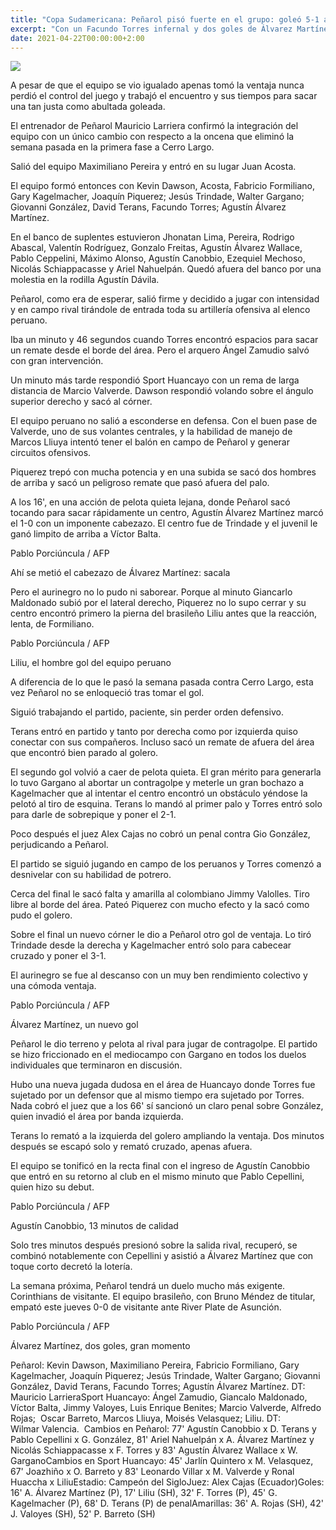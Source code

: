 ```yaml
---
title: "Copa Sudamericana: Peñarol pisó fuerte en el grupo: goleó 5-1 a Sport Huancayo"
excerpt: "Con un Facundo Torres infernal y dos goles de Álvarez Martínez, Peñarol tuvo un gran debut en el grupo de la Copa Sudamericana: goleó 5-1 a Sport Huancayo"
date: 2021-04-22T00:00:00+2:00
---
```



<img src="https://media.cdnp.elobservador.com.uy/042021/1619143489323/000_98K6KQ.jpg?&amp;cw=600&amp;ch=365">


A pesar de que el equipo se vio igualado apenas tomó la ventaja nunca perdió el control del juego y trabajó el encuentro y sus tiempos para sacar una tan justa como abultada goleada.


El entrenador de Peñarol Mauricio Larriera confirmó la integración del equipo con un único cambio con respecto a la oncena que eliminó la semana pasada en la primera fase a Cerro Largo.


Salió del equipo Maximiliano Pereira y entró en su lugar Juan Acosta.


El equipo formó entonces con Kevin Dawson, Acosta, Fabricio Formiliano, Gary Kagelmacher, Joaquín Piquerez; Jesús Trindade, Walter Gargano; Giovanni González, David Terans, Facundo Torres; Agustín Álvarez Martínez.


En el banco de suplentes estuvieron Jhonatan Lima, Pereira, Rodrigo Abascal, Valentín Rodríguez, Gonzalo Freitas, Agustín Álvarez Wallace, Pablo Ceppelini, Máximo Alonso, Agustín Canobbio, Ezequiel Mechoso, Nicolás Schiappacasse y Ariel Nahuelpán. Quedó afuera del banco por una molestia en la rodilla Agustín Dávila.


Peñarol, como era de esperar, salió firme y decidido a jugar con intensidad y en campo rival tirándole de entrada toda su artillería ofensiva al elenco peruano.


Iba un minuto y 46 segundos cuando Torres encontró espacios para sacar un remate desde el borde del área. Pero el arquero Ángel Zamudio salvó con gran intervención.


Un minuto más tarde respondió Sport Huancayo con un rema de larga distancia de Marcio Valverde. Dawson respondió volando sobre el ángulo superior derecho y sacó al córner.


El equipo peruano no salió a esconderse en defensa. Con el buen pase de Valverde, uno de sus volantes centrales, y la habilidad de manejo de Marcos Lliuya intentó tener el balón en campo de Peñarol y generar circuitos ofensivos.


Piquerez trepó con mucha potencia y en una subida se sacó dos hombres de arriba y sacó un peligroso remate que pasó afuera del palo.


A los 16', en una acción de pelota quieta lejana, donde Peñarol sacó tocando para sacar rápidamente un centro, Agustín Álvarez Martínez marcó el 1-0 con un imponente cabezazo. El centro fue de Trindade y el juvenil le ganó limpito de arriba a Víctor Balta.





Pablo Porciúncula / AFP


Ahí se metió el cabezazo de Álvarez Martínez: sacala





Pero el aurinegro no lo pudo ni saborear. Porque al minuto Giancarlo Maldonado subió por el lateral derecho, Piquerez no lo supo cerrar y su centro encontró primero la pierna del brasileño Liliu antes que la reacción, lenta, de Formiliano.





Pablo Porciúncula / AFP


Liliu, el hombre gol del equipo peruano





A diferencia de lo que le pasó la semana pasada contra Cerro Largo, esta vez Peñarol no se enloqueció tras tomar el gol.


Siguió trabajando el partido, paciente, sin perder orden defensivo.


Terans entró en partido y tanto por derecha como por izquierda quiso conectar con sus compañeros. Incluso sacó un remate de afuera del área que encontró bien parado al golero.


El segundo gol volvió a caer de pelota quieta. El gran mérito para generarla lo tuvo Gargano al abortar un contragolpe y meterle un gran bochazo a Kagelmacher que al intentar el centro encontró un obstáculo yéndose la pelotó al tiro de esquina. Terans lo mandó al primer palo y Torres entró solo para darle de sobrepique y poner el 2-1.


Poco después el juez Alex Cajas no cobró un penal contra Gio González, perjudicando a Peñarol.


El partido se siguió jugando en campo de los peruanos y Torres comenzó a desnivelar con su habilidad de potrero.


Cerca del final le sacó falta y amarilla al colombiano Jimmy Valolles. Tiro libre al borde del área. Pateó Piquerez con mucho efecto y la sacó como pudo el golero.


Sobre el final un nuevo córner le dio a Peñarol otro gol de ventaja. Lo tiró Trindade desde la derecha y Kagelmacher entró solo para cabecear cruzado y poner el 3-1.


El aurinegro se fue al descanso con un muy ben rendimiento colectivo y una cómoda ventaja.





Pablo Porciúncula / AFP


Álvarez Martínez, un nuevo gol





Peñarol le dio terreno y pelota al rival para jugar de contragolpe. El partido se hizo friccionado en el mediocampo con Gargano en todos los duelos individuales que terminaron en discusión.


Hubo una nueva jugada dudosa en el área de Huancayo donde Torres fue sujetado por un defensor que al mismo tiempo era sujetado por Torres. Nada cobró el juez que a los 66' sí sancionó un claro penal sobre González, quien invadió el área por banda izquierda.


Terans lo remató a la izquierda del golero ampliando la ventaja. Dos minutos después se escapó solo y remató cruzado, apenas afuera.


El equipo se tonificó en la recta final con el ingreso de Agustín Canobbio que entró en su retorno al club en el mismo minuto que Pablo Cepellini, quien hizo su debut.





Pablo Porciúncula / AFP


Agustín Canobbio, 13 minutos de calidad





Solo tres minutos después presionó sobre la salida rival, recuperó, se combinó notablemente con Cepellini y asistió a Álvarez Martínez que con toque corto decretó la lotería.


La semana próxima, Peñarol tendrá un duelo mucho más exigente. Corinthians de visitante. El equipo brasileño, con Bruno Méndez de titular, empató este jueves 0-0 de visitante ante River Plate de Asunción.





Pablo Porciúncula / AFP


Álvarez Martínez, dos goles, gran momento





Peñarol: Kevin Dawson, Maximiliano Pereira, Fabricio Formiliano, Gary Kagelmacher, Joaquín Piquerez; Jesús Trindade, Walter Gargano; Giovanni González, David Terans, Facundo Torres; Agustín Álvarez Martínez. DT: Mauricio LarrieraSport Huancayo: Ángel Zamudio, Giancalo Maldonado, Víctor Balta, Jimmy Valoyes, Luis Enrique Benites; Marcio Valverde, Alfredo Rojas;  Oscar Barreto, Marcos Lliuya, Moisés Velasquez; Liliu. DT: Wilmar Valencia.  Cambios en Peñarol: 77' Agustín Canobbio x D. Terans y Pablo Cepellini x G. González, 81' Ariel Nahuelpán x A. Álvarez Martínez y Nicolás Schiappacasse x F. Torres y 83' Agustín Álvarez Wallace x W. GarganoCambios en Sport Huancayo: 45' Jarlín Quintero x M. Velasquez, 67' Joazhiño x O. Barreto y 83' Leonardo Villar x M. Valverde y Ronal Huaccha x LiliuEstadio: Campeón del SigloJuez: Alex Cajas (Ecuador)Goles: 16' A. Álvarez Martínez (P), 17' Liliu (SH), 32' F. Torres (P), 45' G. Kagelmacher (P), 68' D. Terans (P) de penalAmarillas: 36' A. Rojas (SH), 42' J. Valoyes (SH), 52' P. Barreto (SH)


